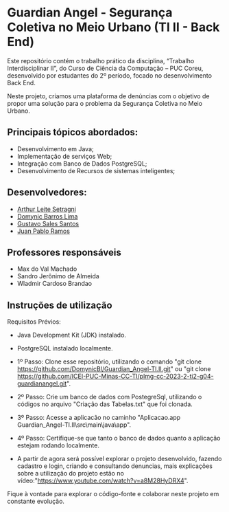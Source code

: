 # Guardian Angel - Segurança Coletiva no Meio Urbano (TI II - Back End) 

Este repositório contém o trabalho prático da disciplina, “Trabalho Interdisciplinar II”, do Curso de Ciência da Computação – PUC Coreu, desenvolvido por estudantes do 2º período, 
focado no desenvolvimento Back End.

Neste projeto, criamos uma plataforma de denúncias com o objetivo de propor uma solução para o problema da Segurança Coletiva no Meio Urbano.

## Principais tópicos abordados:
- Desenvolvimento em Java;
- Implementação de serviços Web;
- Integração com Banco de Dados PostgreSQL;
- Desenvolvimento de Recursos de sistemas inteligentes;

## Desenvolvedores:
- [Arthur Leite Setragni](https://github.com/arthursetragni)
- [Domynic Barros Lima](https://github.com/DomynicBl)
- [Gustavo Sales Santos](https://github.com/Gust4vinho07)
- [Juan Pablo Ramos](https://github.com/Juanpablozim)

## Professores responsáveis

- Max do Val Machado
- Sandro Jerônimo de Almeida
- Wladmir Cardoso Brandao

## Instruções de utilização

Requisitos Prévios: 
- Java Development Kit (JDK) instalado.
- PostgreSQL instalado localmente.

- 1º Passo: Clone esse repositório, utilizando o comando "git clone https://github.com/DomynicBl/Guardian_Angel-TI.II.git" ou "git clone https://github.com/ICEI-PUC-Minas-CC-TI/plmg-cc-2023-2-ti2-g04-guardianangel.git".
- 2º Passo: Crie um banco de dados com PostegreSql, utilizando o códigos no arquivo "Criação das Tabelas.txt" que foi clonada.
- 3º Passo: Acesse a aplicacão no caminho "Aplicacao.app Guardian_Angel-TI.II\src\main\java\app".
- 4º Passo: Certifique-se que tanto o banco de dados quanto a aplicação estejam rodando localmente.
- A partir de agora será possível explorar o projeto desenvolvido, fazendo cadastro e login, criando e consultando denuncias, mais explicações sobre a utilização do projeto estão no vídeo:"https://www.youtube.com/watch?v=a8M28HyDRX4".


Fique à vontade para explorar o código-fonte e colaborar neste projeto em constante evolução.
